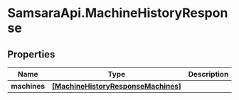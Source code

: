# SamsaraApi.MachineHistoryResponse

## Properties
Name | Type | Description | Notes
------------ | ------------- | ------------- | -------------
**machines** | [**[MachineHistoryResponseMachines]**](MachineHistoryResponseMachines.md) |  | [optional] 


